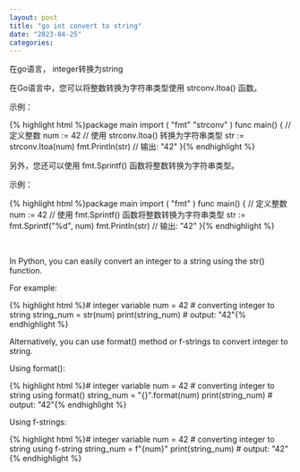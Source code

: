```yaml
---
layout: post
title: "go int convert to string"
date: "2023-04-25"
categories: 
---
```

<p>在go语言， integer转换为string</p>
<p>在Go语言中，您可以将整数转换为字符串类型使用 strconv.Itoa() 函数。</p>
<p>示例：</p>
{% highlight html %}package main
import (
&quot;fmt&quot;
&quot;strconv&quot;
)
func main() {
// 定义整数
num := 42
// 使用 strconv.Itoa() 转换为字符串类型
str := strconv.Itoa(num)
fmt.Println(str) // 输出: &quot;42&quot;
}{% endhighlight %}
<p>另外，您还可以使用 fmt.Sprintf() 函数将整数转换为字符串类型。</p>
<p>示例：</p>
{% highlight html %}package main
import (
&quot;fmt&quot;
)
func main() {
// 定义整数
num := 42
// 使用 fmt.Sprintf() 函数将整数转换为字符串类型
str := fmt.Sprintf(&quot;%d&quot;, num)
fmt.Println(str) // 输出: &quot;42&quot;
}{% endhighlight %}
<p>&nbsp;</p>
<p>In Python, you can easily convert an integer to a string using the str() function.</p>
<p>For example:</p>
{% highlight html %}# integer variable
num = 42
# converting integer to string
string_num = str(num)
print(string_num) # output: &quot;42&quot;{% endhighlight %}
<p>Alternatively, you can use format() method or f-strings to convert integer to string.</p>
<p>Using format():</p>
{% highlight html %}# integer variable
num = 42
# converting integer to string using format()
string_num = &quot;{}&quot;.format(num)
print(string_num) # output: &quot;42&quot;{% endhighlight %}
<p>Using f-strings:</p>
{% highlight html %}# integer variable
num = 42
# converting integer to string using f-string
string_num = f&quot;{num}&quot;
print(string_num) # output: &quot;42&quot;{% endhighlight %}

